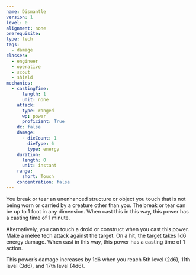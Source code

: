 ```yaml
---
name: Dismantle
version: 1
level: 0
alignment: none
prerequisite: 
type: tech
tags:
  - damage
classes:
  - engineer
  - operative
  - scout
  - shield
mechanics:
  - castingTime:
      length: 1
      unit: none
    attack:
      type: ranged
      wp: power
      proficient: True
    dc: false
    damage:
      - dieCount: 1
        dieType: 6
        type: energy
    duration:
      length: 0
      unit: instant
    range:
      short: Touch
    concentration: false
---
```

You break or tear an unenhanced structure or object you touch that is not being worn or carried by a creature other than you. The break or tear can be up to 1 foot in any dimension. When cast this in this way, this power has a casting time of 1 minute.

Alternatively, you can touch a droid or construct when you cast this power. Make a melee tech attack against the target. On a hit, the target takes 1d6 energy damage. When cast in this way, this power has a casting time of 1 action.

This power’s damage increases by 1d6 when you reach 5th level (2d6), 11th level (3d6), and 17th level (4d6).
    